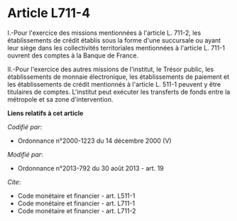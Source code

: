 # Article L711-4

I.-Pour l'exercice des missions mentionnées à l'article L. 711-2, les établissements de crédit établis sous la forme d'une
succursale ou ayant leur siège dans les collectivités territoriales mentionnées à l'article L. 711-1 ouvrent des comptes à la
Banque de France. 

II.-Pour l'exercice des autres missions de l'institut, le Trésor public, les établissements de monnaie électronique, les
établissements de paiement et les établissements de crédit mentionnés à l'article L. 511-1 peuvent y être titulaires de
comptes. L'institut peut exécuter les transferts de fonds entre la métropole et sa zone d'intervention.

**Liens relatifs à cet article**

_Codifié par_:

  - Ordonnance n°2000-1223 du 14 décembre 2000 (V)

_Modifié par_:

  - Ordonnance n°2013-792 du 30 août 2013 - art. 19

_Cite_:

  - Code monétaire et financier - art. L511-1
  - Code monétaire et financier - art. L711-1
  - Code monétaire et financier - art. L711-2

